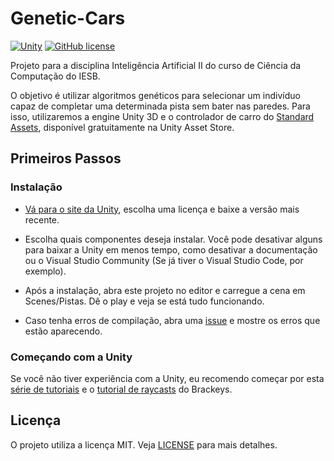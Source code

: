 # Genetic-Cars

[![Unity](https://img.shields.io/badge/Made%20with-Unity-brightgreen.svg)](unity3d.com) [![GitHub license](https://img.shields.io/github/license/Naereen/StrapDown.js.svg)](https://github.com/Juniorr452/Genetic-Cars/blob/master/LICENSE)

Projeto para a disciplina Inteligência Artificial II do curso de Ciência da Computação do IESB.

O objetivo é utilizar algoritmos genéticos para selecionar um indivíduo capaz de completar uma determinada pista sem bater nas paredes. Para isso, utilizaremos a engine Unity 3D e o controlador de carro do [Standard Assets](https://assetstore.unity.com/packages/essentials/asset-packs/standard-assets-32351), disponível gratuitamente na Unity Asset Store.

## Primeiros Passos

### Instalação

* [Vá para o site da Unity](https://store.unity.com/pt), escolha uma licença e baixe a versão mais recente.

* Escolha quais componentes deseja instalar. Você pode desativar alguns para baixar a Unity em menos tempo, como desativar a documentação ou o Visual Studio Community (Se já tiver o Visual Studio Code, por exemplo).

* Após a instalação, abra este projeto no editor e carregue a cena em Scenes/Pistas. Dê o play e veja se está tudo funcionando.

* Caso tenha erros de compilação, abra uma [issue](https://github.com/Juniorr452/Genetic-Cars/issues/new/choose) e mostre os erros que estão aparecendo.

### Começando com a Unity

Se você não tiver experiência com a Unity, eu recomendo começar por esta [série de tutoriais](https://www.youtube.com/watch?v=IlKaB1etrik&index=2&list=PLPV2KyIb3jR53Jce9hP7G5xC4O9AgnOuL) e o [tutorial de raycasts](https://www.youtube.com/watch?v=THnivyG0Mvo) do Brackeys.

## Licença 

O projeto utiliza a licença MIT. Veja [LICENSE](https://github.com/Juniorr452/Genetic-Cars/blob/master/LICENSE) para mais detalhes.
